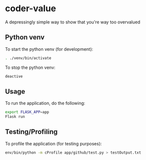 # coder-value
A depressingly simple way to show that you're way too overvalued

## Python venv

To start the python venv (for development):

```bash
. ./venv/bin/activate
```

To stop the python venv:

```bash
deactive
```

## Usage

To run the application, do the following:
```bash
export FLASK_APP=app
Flask run
```

## Testing/Profiling

To profile the application (for testing purposes):
```bash
env/bin/python -m cProfile app/github/test.py > testOutput.txt
```
